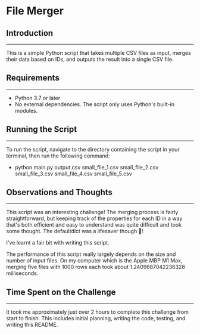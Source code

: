 # File Merger

## Introduction
------------
This is a simple Python script that takes multiple CSV files as input, merges their data based on IDs, and outputs the result into a single CSV file.

## Requirements
------------
- Python 3.7 or later
- No external dependencies. The script only uses Python's built-in modules.

## Running the Script
------------------
To run the script, navigate to the directory containing the script in your terminal, then run the following command:
    
- python main.py output.csv small_file_1.csv small_file_2.csv small_file_3.csv small_file_4.csv small_file_5.csv

## Observations and Thoughts
-------------------------
This script was an interesting challenge! The merging process is fairly straightforward, but keeping track of the properties for each ID in a way that's both efficient and easy to understand was quite difficult and took some thought. The defaultdict was a lifesaver though 🤣!

I've learnt a fair bit with writing this script.

The performance of this script really largely depends on the size and number of input files. On my computer which is the Apple MBP M1 Max, merging five files with 1000 rows each took about 1.2409687042236328 milliseconds.

## Time Spent on the Challenge
---------------------------
It took me approximately just over 2 hours to complete this challenge from start to finish. This includes initial planning, writing the code, testing, and writing this README.
